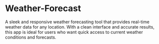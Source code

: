 # Weather-Forecast
A sleek and responsive weather forecasting tool that provides real-time weather data for any location. With a clean interface and accurate results, this app is ideal for users who want quick access to current weather conditions and forecasts.
